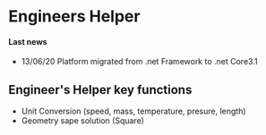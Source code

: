 # Engineers Helper
#### Last news
- 13/06/20 Platform migrated from .net Framework to .net Core3.1

## Engineer's Helper key functions
- Unit Conversion (speed, mass, temperature, presure, length)
- Geometry sape solution (Square)
